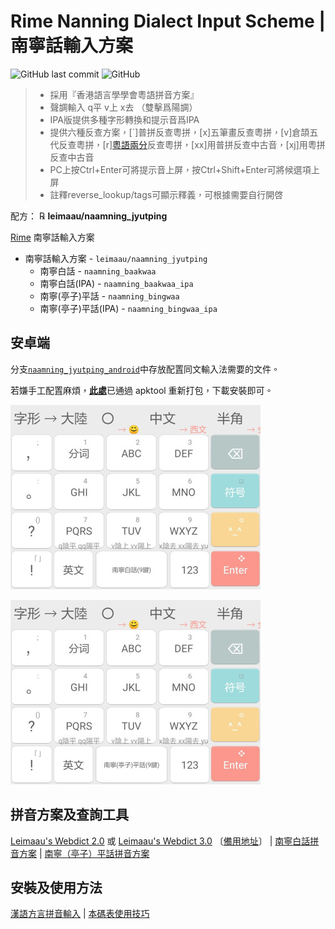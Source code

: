 <div lang="zh-HK">

# Rime Nanning Dialect Input Scheme | 南寧話輸入方案

![GitHub last commit](https://img.shields.io/github/last-commit/leimaau/naamning_jyutping.svg) ![GitHub](https://img.shields.io/github/license/leimaau/naamning_jyutping.svg)

> * 採用『香港語言學學會粵語拼音方案』
> * 聲調輸入 q平 v上 x去 （雙擊爲陽調）
> * IPA版提供多種字形轉換和提示音爲IPA
> * 提供六種反查方案，[`]普拼反查粵拼，[x]五筆畫反查粵拼，[v]倉頡五代反查粵拼，[r][粵語兩分](https://github.com/CanCLID/rime-loengfan)反查粵拼，[xx]用普拼反查中古音，[xj]用粵拼反查中古音
> * PC上按Ctrl+Enter可將提示音上屏，按Ctrl+Shift+Enter可將候選項上屏
> * 註釋reverse_lookup/tags可顯示釋義，可根據需要自行開啓

配方： ℞ **leimaau/naamning_jyutping**

[Rime](https://rime.im) 南寧話輸入方案

- 南寧話輸入方案 - `leimaau/naamning_jyutping`
	- 南寧白話 - `naamning_baakwaa`
	- 南寧白話(IPA) - `naamning_baakwaa_ipa`
	- 南寧(亭子)平話 - `naamning_bingwaa`
	- 南寧(亭子)平話(IPA) - `naamning_bingwaa_ipa`
	
## 安卓端

分支[`naamning_jyutping_android`](https://github.com/leimaau/naamning_jyutping/tree/naamning_jyutping_android)中存放配置同文輸入法需要的文件。

若嫌手工配置麻煩，[**此處**](https://github.com/leimaau/naamning_jyutping/releases)已通過 apktool 重新打包，下載安裝即可。

![](./demo/RIME-NN.jpg)

![](./demo/RIME-NNT.jpg)

## 拼音方案及查詢工具

[Leimaau's Webdict 2.0](https://leimaau.github.io/leimaau-webdict2/) 或 [Leimaau's Webdict 3.0](https://leimaau-webdict3.vercel.app/) 〔[備用地址](https://tranquil-tulumba-4026d9.netlify.app/)〕 | [南寧白話拼音方案](https://leimaau.github.io/book/PHONETICIZE.html) | [南寧（亭子）平話拼音方案](https://leimaau.github.io/book/PHONETICIZE_bingwaa.html)

## 安裝及使用方法

[漢語方言拼音輸入](https://hanhngiox.net/) | [本碼表使用技巧](https://leimaau.github.io/book/appendix1/appendix4.2.html)

</div>